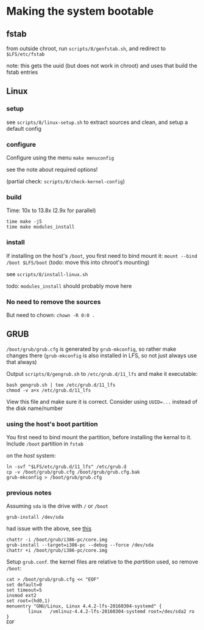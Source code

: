 # Making the system bootable

## fstab

from outside chroot, run `scripts/8/genfstab.sh`, and redirect to `$LFS/etc/fstab`

note: this gets the uuid (but does not work in chroot) and uses that build the fstab entries

## Linux

### setup

see `scripts/8/linux-setup.sh` to extract sources and clean, and setup a default config

### configure

Configure using the menu `make menuconfig`

see the note about required options!

(partial check: `scripts/8/check-kernel-config`)

### build

Time: 10x to 13.8x (2.9x for parallel)

```
time make -j5
time make modules_install
```

### install

If installing on the host's `/boot`, you first need to bind mount it: `mount --bind /boot $LFS/boot` (todo: move this into chroot's mounting)

see `scripts/8/install-linux.sh`

todo: `modules_install` should probably move here

### No need to remove the sources

But need to chown: `chown -R 0:0 .`

## GRUB

`/boot/grub/grub.cfg` is generated by `grub-mkconfig`, so rather make changes there (`grub-mkconfig` is also installed in LFS, so not just always use that always)

Output `scripts/8/gengrub.sh` to `/etc/grub.d/11_lfs` and make it executable:

```
bash gengrub.sh | tee /etc/grub.d/11_lfs
chmod -v a+x /etc/grub.d/11_lfs
```

View this file and make sure it is correct. Consider using `UUID=...` instead of the disk name/number

### using the host's boot partition

You first need to bind mount the partition, before installing the kernal to it. Include `/boot` partition in `fstab`

on the *host* system:

```
ln -svf "$LFS/etc/grub.d/11_lfs" /etc/grub.d
cp -v /boot/grub/grub.cfg /boot/grub/grub.cfg.bak
grub-mkconfig > /boot/grub/grub.cfg
```


### previous notes

Assuming `sda` is the drive with `/` or `/boot`

`grub-install /dev/sda`

had issue with the above, see [this](https://wiki.archlinux.org/index.php/GRUB#Install_to_partition_or_partitionless_disk)

```
chattr -i /boot/grub/i386-pc/core.img
grub-install --target=i386-pc --debug --force /dev/sda
chattr +i /boot/grub/i386-pc/core.img
```

Setup `grub.conf`. the kernel files are relative to the *partition* used, so remove `/boot`:

```
cat > /boot/grub/grub.cfg << "EOF"
set default=0
set timeout=5
insmod ext2
set root=(hd0,1)
menuentry "GNU/Linux, Linux 4.4.2-lfs-20160304-systemd" {
        linux   /vmlinuz-4.4.2-lfs-20160304-systemd root=/dev/sda2 ro
}
EOF
```
